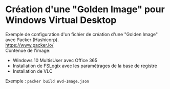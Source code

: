 # Création d'une "Golden Image" pour Windows Virtual Desktop
Exemple de configuration d'un fichier de création d'une "Golden Image" avec Packer (Hashicorp).<br/>
https://www.packer.io/<br/>
Contenue de l'image:<br/>
- Windows 10 MultisUser avec Office 365
- Installation de FSLogix avec les paramétrages de la base de registre
- Installation de VLC

Exemple : ``packer build Wvd-Image.json``